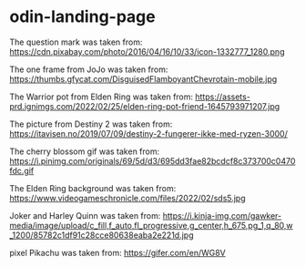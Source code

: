 # odin-landing-page

The question mark was taken from: https://cdn.pixabay.com/photo/2016/04/16/10/33/icon-1332777_1280.png

The one frame from JoJo was taken from: https://thumbs.gfycat.com/DisguisedFlamboyantChevrotain-mobile.jpg

The Warrior pot from Elden Ring was taken from: https://assets-prd.ignimgs.com/2022/02/25/elden-ring-pot-friend-1645793971207.jpg

The picture from Destiny 2 was taken from: https://itavisen.no/2019/07/09/destiny-2-fungerer-ikke-med-ryzen-3000/

The cherry blossom gif was taken from: https://i.pinimg.com/originals/69/5d/d3/695dd3fae82bcdcf8c373700c0470fdc.gif

The Elden Ring background was taken from: https://www.videogameschronicle.com/files/2022/02/sds5.jpg

Joker and Harley Quinn was taken from: https://i.kinja-img.com/gawker-media/image/upload/c_fill,f_auto,fl_progressive,g_center,h_675,pg_1,q_80,w_1200/85782c1df91c28cce80638eaba2e221d.jpg

pixel Pikachu was taken from: https://gifer.com/en/WG8V
